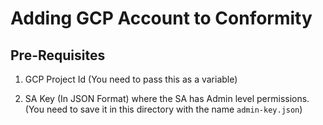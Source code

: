 # Adding GCP Account to Conformity

## Pre-Requisites

1. GCP Project Id (You need to pass this as a variable)

2. SA Key (In JSON Format) where the SA has Admin level permissions. (You need to save it in this directory with the name `admin-key.json`)
